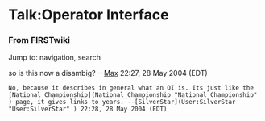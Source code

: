 # Talk:Operator Interface

### From FIRSTwiki

Jump to: navigation, search

so is this now a disambig? --[Max](User:Max "User:Max" ) 22:27, 28
May 2004 (EDT)

    No, because it describes in general what an OI is. Its just like the [National Championship](National_Championship "National Championship" ) page, it gives links to years. --[SilverStar](User:SilverStar "User:SilverStar" ) 22:28, 28 May 2004 (EDT) 

